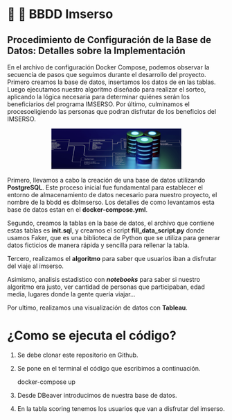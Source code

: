 
# :older_woman: 🧓 BBDD Imserso 


## Procedimiento de Configuración de la Base de Datos: Detalles sobre la Implementación


En el archivo de configuración Docker Compose, podemos observar la secuencia de pasos que seguimos durante el desarrollo del proyecto. Primero creamos la base de datos, insertamos los datos de en las tablas. Luego ejecutamos nuestro algoritmo diseñado para realizar el sorteo, aplicando la lógica necesaria para determinar quiénes serán los beneficiarios del programa IMSERSO. Por último, culminamos el procesoeligiendo las personas que podran disfrutar de los beneficios del IMSERSO.


<p align="center">
    <img src="imagenes/bbdd2.png" alt="Texto alternativo" width="300"/>
</p>

Primero, llevamos a cabo la creación de una base de datos utilizando **PostgreSQL**. Este proceso inicial fue fundamental para establecer el entorno de almacenamiento de datos necesario para nuestro proyecto, el nombre de la bbdd es dbImserso. Los detalles de como levantamos esta base de datos estan en el **docker-compose.yml**.

Segundo, creamos la tablas en la base de datos, el archivo que contiene estas tablas es **init.sql**, y creamos el script **fill_data_script.py** donde usamos Faker, que es una biblioteca de Python que se utiliza para generar datos ficticios de manera rápida y sencilla para rellenar la tabla. 

Tercero, realizamos el **algoritmo** para saber que usuarios iban a disfrutar del viaje al imserso. 

Asimismo, analisis estadistico con ***notebooks*** para saber si nuestro algoritmo era justo, ver cantidad de personas que participaban, edad media, lugares donde la gente quería viajar...

Por ultimo, realizamos una visualización de datos con **Tableau**.



# ¿Como se ejecuta el código?
 
1. Se debe clonar este repositorio en Github. 

2. Se pone en el terminal el código que escribimos a continuación.
   
   docker-compose up

3. Desde DBeaver introducimos de nuestra base de datos.

4. En la tabla scoring tenemos los usuarios que van a disfrutar del imserso.



